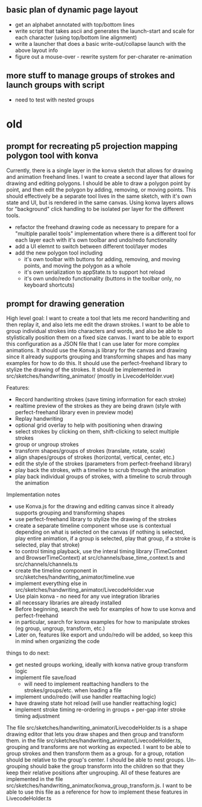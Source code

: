 

## basic plan of dynamic page layout 
- get an alphabet annotated with top/bottom lines 
- write script that takes ascii and generates the launch-start and scale for each character (using top/bottom line alignment)
- write a launcher that does a basic write-out/collapse launch with the above layout info
- figure out a mouse-over - rewrite system for per-charater re-animation


## more stuff to manage groups of strokes and launch groups with script
- need to test with nested groups




# old


## prompt for recreating p5 projection mapping polygon tool with konva
Currently, there is a single layer in the konva sketch that allows for drawing and animation freehand lines. I want to create a second layer that allows for drawing and editing polygons. I should be able to draw a polygon point by point, and then edit the polygon by adding, removing, or moving points. This should effectively be a separate tool lives in the same sketch, with it's own state and UI, but is rendered in the same canvas. Using konva layers allows for "background" click handling to be isolated per layer for the different tools. 

- refactor the freehand drawing code as necessary to prepare for a "multiple parallel tools" implementation where there is a different tool for each layer each with it's own toolbar and undo/redo functionality
- add a UI elemnt to switch between different tool/layer modes
- add the new polygon tool including
  - it's own toolbar with buttons for adding, removing, and moving points, and moving the polygon as a whole
  - it's own serialization to appState.ts to support hot reload
  - it's own undo/redo functionality (buttons in the toolbar only, no keyboard shortcuts)


## prompt for drawing generation

High level goal:
I want to create a tool that lets me record handwriting and then replay it, and also lets me edit the drawn strokes. I want to be able to group individual strokes into characters and words, and also be able to stylistically position them on a fixed size canvas. I want to be able to export this configuration as a JSON file that I can use later for more complex animations. It should use the Konva.js library for the canvas and drawing since it already supports grouping and transforming shapes and has many examples for how to do this. It should use the perfect-freehand library to stylize the drawing of the strokes. It should be implemented in src/sketches/handwriting_animator/ (mostly in LivecodeHolder.vue)


Features:
- Record handwriting strokes (save timing information for each stroke)
- realtime preview of the strokes as they are being drawn (style with perfect-freehand library even in preview mode)
- Replay handwriting
- optional grid overlay to help with positioning when drawing
- select strokes by clicking on them, shift-clicking to select multiple strokes
- group or ungroup strokes
- transform shapes/groups of strokes (translate, rotate, scale) 
- align shapes/groups of strokes (horizontal, vertical, center, etc.)
- edit the style of the strokes (parameters from perfect-freehand library)
- play back the strokes, with a timeline to scrub through the animation
- play back individual groups of strokes, with a timeline to scrub through the animation

Implementation notes
- use Konva.js for the drawing and editing canvas since it already supports grouping and transforming shapes
- use perfect-freehand library to stylize the drawing of the strokes 
- create a separate timeline component whose use is contextual depending on what is selected on the canvas (if nothing is selected, play entire animation, if a group is selected, play that group, if a stroke is selected, play that stroke)
- to control timing playback, use the interal timing library (TimeContext and BrowserTimeContext) at src/channels/base_time_context.ts and src/channels/channels.ts
- create the timeline component in src/sketches/handwriting_animator/timeline.vue
- implement everything else in src/sketches/handwriting_animator/LivecodeHolder.vue
- Use plain konva - no need for any vue integration libraries
- all necessary libraries are already installed
- Before beginning, search the web for examples of how to use konva and perfect-freehand
- in particular, search for konva examples for how to manipulate strokes (eg group, ungroup, transform, etc.) 
- Later on, features like export and undo/redo will be added, so keep this in mind when organizing the code







things to do next:
- get nested groups working, ideally with konva native group transform logic
- implement file save/load
  - will need to implement reattaching handlers to the strokes/groups/etc. when loading a file
- implement undo/redo (will use handler reattaching logic)
- have drawing state hot reload (will use handler reattaching logic)
- implement stroke timing re-ordering in groups + per-gap inter stroke timing adjustment


The file src/sketches/handwriting_animator/LivecodeHolder.ts is a shape drawing editor that lets you draw shapes and then group and transform them.
in the file src/sketches/handwriting_animator/LivecodeHolder.ts, grouping and transforms are not working as expected. I want to be able to group strokes and then transform them as a group. for a group, rotation should be relative to the group's center. I should be able to nest groups. Un-grouping should bake the group transform into the children so that they keep their relative positions after ungrouping. All of these features are implemented in the file src/sketches/handwriting_animator/konva_group_transform.js. I want to be able to use this file as a reference for how to implement these features in LivecodeHolder.ts
